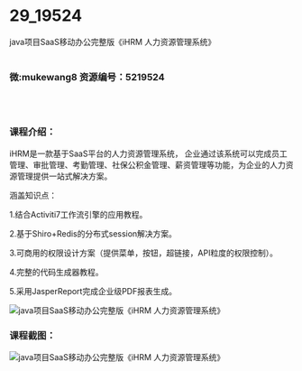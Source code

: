 # 29_19524
java项目SaaS移动办公完整版《iHRM 人力资源管理系统》
<br/></br>
<h3>微:mukewang8 资源编号：5219524</h3>
<br/></br>
<h3>课程介绍：</h3>
<p>iHRM是一款基于<a title="查看与 SaaS 相关的文章" target="_blank">SaaS</a>平台的人力资源管理系统， 企业通过该系统可以完成员工管理、审批管理、考勤管理、社保公积金管理、薪资管理等功能，为企业的人力资源管理提供一站式解决方案。</p>
<p>涵盖知识点：</p>
<p>1.结合Activiti7工作流引擎的应用教程。</p>
<p>2.基于Shiro+Redis的分布式session解决方案。</p>
<p>3.可商用的权限设计方案（提供菜单，按钮，超链接，API粒度的权限控制）。</p>
<p>4.完整的代码生成器教程。</p>
<p>5.采用JasperReport完成企业级PDF报表生成。</p>
<p><img src="https://www.ko996.com/wp-content/uploads/img/2021/04/3-4.jpg" alt="java项目SaaS移动办公完整版《iHRM 人力资源管理系统》"></p>
<div class="info-desc">
<h3>课程截图：</h3>
<p><img src="https://www.ko996.com/wp-content/uploads/img/2021/04/2-49.png" alt="java项目SaaS移动办公完整版《iHRM 人力资源管理系统》"></p>


			
</div>
